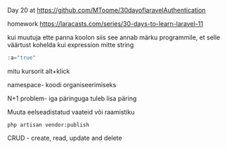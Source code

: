 Day 20 at https://github.com/MToome/30dayoflaravelAuthentication

homework https://laracasts.com/series/30-days-to-learn-laravel-11

kui muutuja ette panna koolon siis see annab märku programmile, et selle väärtust kohelda kui expression mitte string
```php
:a="true"
```

mitu kursorit alt+klick

namespace- koodi organiseerimiseks


N+1 problem- iga päringuga tuleb lisa päring

Muuta eelseadistatud vaateid või raamistiku
```
php artisan vendor:publish
```

CRUD - create, read, update and delete
